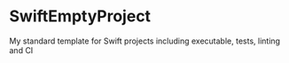 # SwiftEmptyProject
My standard template for Swift projects including executable, tests, linting and CI
